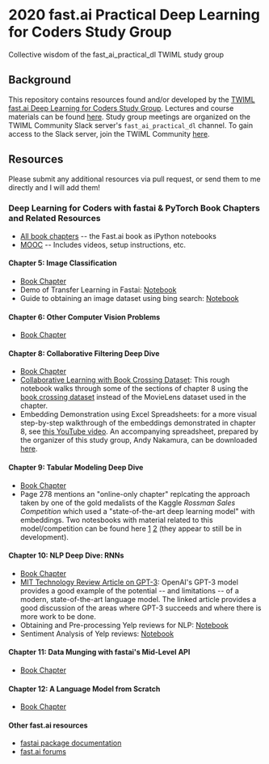 # 2020 fast.ai Practical Deep Learning for Coders Study Group
Collective wisdom of the fast_ai_practical_dl TWIML study group

## Background
This repository contains resources found and/or developed by the [TWIML fast.ai Deep Learning for Coders Study Group](https://twimlai.com/program/fast-ai-practical-deep-learning-for-coders-study-group/). Lectures and course materials can be found [here](https://course.fast.ai/). Study group meetings are organized on the TWIML Community Slack server's `fast_ai_practical_dl` channel. To gain access to the Slack server, join the TWIML Community [here](https://twimlai.com/community/).

##   Resources
Please submit any additional resources via pull request, or send them to me directly and I will add them!

### Deep Learning for Coders with fastai & PyTorch Book Chapters and Related Resources
* [All book chapters](https://github.com/fastai/fastbook) -- the Fast.ai book as iPython notebooks
* [MOOC](https://course.fast.ai/) -- Includes videos, setup instructions, etc.
#### Chapter 5: Image Classification
- [Book Chapter](https://github.com/fastai/fastbook/blob/master/05_pet_breeds.ipynb)
- Demo of Transfer Learning in Fastai: [Notebook](notebooks/(Un)freezing%20and%20Transfer%20Learning.ipynb)
- Guide to obtaining an image dataset using bing search: [Notebook](notebooks/02_getting-images-from-bing.ipynb)
#### Chapter 6: Other Computer Vision Problems
- [Book Chapter](https://github.com/fastai/fastbook/blob/master/06_multicat.ipynb)
#### Chapter 8: Collaborative Filtering Deep Dive
- [Book Chapter](https://github.com/fastai/fastbook/blob/master/08_collab.ipynb)
- [Collaborative Learning with Book Crossing Dataset](notebooks/Collaborative%20Filtering%20Book%20Recommendations%20V2.ipynb): This rough notebook walks through some of the sections of chapter 8 using the [book crossing dataset](http://www2.informatik.uni-freiburg.de/~cziegler/BX/) instead of the MovieLens dataset used in the chapter.
- Embedding Demonstration using Excel Spreadsheets: for a more visual step-by-step walkthrough of the embeddings demonstrated in chapter 8, see [this YouTube video](https://www.youtube.com/watch?v=V2h3IOBDvrA&feature=youtu.be&list=PLfYUBJiXbdtS2UQRzyrxmyVHoGW0gmLSM&t=6147). An accompanying spreadsheet, prepared by the organizer of this study group, Andy Nakamura, can be downloaded [here](files/movies-for-study-group.xlsx).
#### Chapter 9: Tabular Modeling Deep Dive
- [Book Chapter](https://github.com/fastai/fastbook/blob/master/09_tabular.ipynb)
- Page 278 mentions an "online-only chapter" replcating the approach taken by one of the gold medalists of the Kaggle *Rossman Sales Competition* which used a "state-of-the-art deep learning model" with embeddings. Two notesbooks with material related to this model/competition can be found here [1](https://github.com/fastai/fastai/blob/master/dev_nbs/course/lesson6-rossmann.ipynb) [2](https://github.com/fastai/fastai/blob/master/dev_nbs/course/rossman_data_clean.ipynb) (they appear to still be in development).
#### Chapter 10: NLP Deep Dive: RNNs
- [Book Chapter](https://github.com/fastai/fastbook/blob/master/10_nlp.ipynb)
- [MIT Technology Review Article on GPT-3](https://www.technologyreview.com/2020/07/20/1005454/openai-machine-learning-language-generator-gpt-3-nlp/): OpenAI's GPT-3 model provides a good example of the potential -- and limitations -- of a modern, state-of-the-art language model. The linked article provides a good discussion of the areas where GPT-3 succeeds and where there is more work to be done.
- Obtaining and Pre-processing Yelp reviews for NLP: [Notebook](/notebooks/10_nlp_dataset_yelp_file_reorg.ipynb)
- Sentiment Analysis of Yelp reviews: [Notebook](notebooks/10_nlp_sentiment_yelp.ipynb)
#### Chapter 11: Data Munging with fastai's Mid-Level API
- [Book Chapter](https://github.com/fastai/fastbook/blob/master/11_midlevel_data.ipynb)
#### Chapter 12: A Language Model from Scratch
- [Book Chapter](https://github.com/fastai/fastbook/blob/master/12_nlp_dive.ipynb)
#### Other fast.ai resources
* [fastai package documentation](https://docs.fast.ai/)
* [fast.ai forums](https://forums.fast.ai/)
